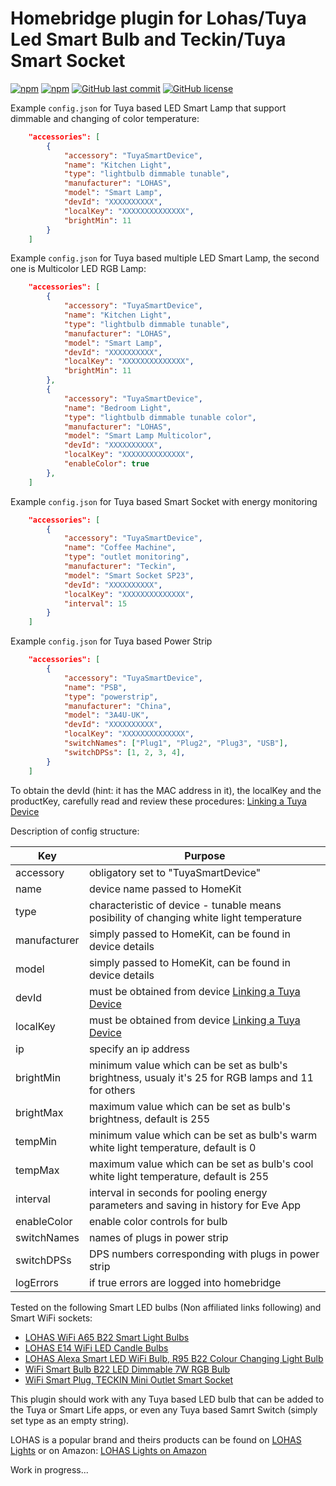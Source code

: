 
Homebridge plugin for Lohas/Tuya Led Smart Bulb and Teckin/Tuya Smart Socket
===================================

[![npm](https://img.shields.io/npm/v/homebridge-tuya-smartlamp.svg)](https://www.npmjs.com/package/homebridge-tuya-smartlamp)
[![npm](https://img.shields.io/npm/dt/homebridge-tuya-smartlamp.svg)](https://www.npmjs.com/package/homebridge-tuya-smartlamp)
[![GitHub last commit](https://img.shields.io/github/last-commit/SLaweck/homebridge-tuya-smartlamp.svg?style=plastic)](https://github.com/SLaweck/homebridge-tuya-smartlamp)
[![GitHub license](https://img.shields.io/github/license/SLaweck/homebridge-tuya-smartlamp.svg?style=plastic)](https://github.com/SLaweck/homebridge-tuya-smartlamp)

Example `config.json` for Tuya based LED Smart Lamp that support dimmable and changing of color temperature:

```json
    "accessories": [
        {
            "accessory": "TuyaSmartDevice",
            "name": "Kitchen Light",
            "type": "lightbulb dimmable tunable",
            "manufacturer": "LOHAS",
            "model": "Smart Lamp",
            "devId": "XXXXXXXXXX",
            "localKey": "XXXXXXXXXXXXXX",
            "brightMin": 11
        }
    ]
```

Example `config.json` for Tuya based multiple LED Smart Lamp, the second one is Multicolor LED RGB Lamp:

```json
    "accessories": [
        {
            "accessory": "TuyaSmartDevice",
            "name": "Kitchen Light",
            "type": "lightbulb dimmable tunable",
            "manufacturer": "LOHAS",
            "model": "Smart Lamp",
            "devId": "XXXXXXXXXX",
            "localKey": "XXXXXXXXXXXXXX",
            "brightMin": 11
        },
        {
            "accessory": "TuyaSmartDevice",
            "name": "Bedroom Light",
            "type": "lightbulb dimmable tunable color",
            "manufacturer": "LOHAS",
            "model": "Smart Lamp Multicolor",
            "devId": "XXXXXXXXXX",
            "localKey": "XXXXXXXXXXXXXX",
            "enableColor": true
        },
    ]
```

Example `config.json` for Tuya based Smart Socket with energy monitoring

```json
    "accessories": [
        {
            "accessory": "TuyaSmartDevice",
            "name": "Coffee Machine",
            "type": "outlet monitoring",
            "manufacturer": "Teckin",
            "model": "Smart Socket SP23",
            "devId": "XXXXXXXXXX",
            "localKey": "XXXXXXXXXXXXXX",
            "interval": 15
        }
    ]
```

Example `config.json` for Tuya based Power Strip

```json
    "accessories": [
        {
            "accessory": "TuyaSmartDevice",
            "name": "PSB",
            "type": "powerstrip",
            "manufacturer": "China",
            "model": "3A4U-UK",
            "devId": "XXXXXXXXXX",
            "localKey": "XXXXXXXXXXXXXX",
            "switchNames": ["Plug1", "Plug2", "Plug3", "USB"],
            "switchDPSs": [1, 2, 3, 4],
        }
    ]
```

To obtain the devId (hint: it has the MAC address in it), the localKey and the productKey, carefully read and review these procedures: [Linking a Tuya Device](https://github.com/codetheweb/tuyapi/blob/master/docs/SETUP.md)

Description of config structure:

| Key | Purpose |
|-----|---------|
| accessory | obligatory set to "TuyaSmartDevice" |
| name | device name passed to HomeKit |
| type | characteristic of device - tunable means posibility of changing white light temperature |
| manufacturer | simply passed to HomeKit, can be found in device details |
| model | simply passed to HomeKit, can be found in device details |
| devId | must be obtained from device [Linking a Tuya Device](https://github.com/codetheweb/tuyapi/blob/master/docs/SETUP.md) |
| localKey | must be obtained from device [Linking a Tuya Device](https://github.com/codetheweb/tuyapi/blob/master/docs/SETUP.md) |
| ip | specify an ip address |
| brightMin | minimum value which can be set as bulb's brightness, usualy it's 25 for RGB lamps and 11 for others |
| brightMax | maximum value which can be set as bulb's brightness, default is 255 |
| tempMin | minimum value which can be set as bulb's warm white light temperature, default is 0 |
| tempMax | maximum value which can be set as bulb's cool white light temperature, default is 255 |
| interval | interval in seconds for pooling energy parameters and saving in history for Eve App |
| enableColor | enable color controls for bulb |
| switchNames | names of plugs in power strip |
| switchDPSs | DPS numbers corresponding with plugs in power strip |
| logErrors | if true errors are logged into homebridge |

Tested on the following Smart LED bulbs (Non affiliated links following) and Smart WiFi sockets:

* [LOHAS WiFi A65 B22 Smart Light Bulbs](https://www.amazon.co.uk/gp/product/B0796NLTFT)
* [LOHAS E14 WiFi LED Candle Bulbs](https://www.amazon.co.uk/gp/product/B0796NXVN8)
* [LOHAS Alexa Smart LED WiFi Bulb, R95 B22 Colour Changing Light Bulb](https://www.amazon.co.uk/gp/product/B076HPNHGK)
* [WiFi Smart Bulb B22 LED Dimmable 7W RGB Bulb](https://www.amazon.co.uk/gp/product/B078YRK1RG)
* [WiFi Smart Plug, TECKIN Mini Outlet Smart Socket](https://www.amazon.co.uk/gp/product/B07D7BH6N8)

This plugin should work with any Tuya based LED bulb that can be added to the Tuya or Smart Life apps, or even any Tuya based Samrt Switch (simply set type as an empty string).

LOHAS is a popular brand and theirs products can be found on [LOHAS Lights](http://www.lohas-led.com/) or on Amazon: [LOHAS Lights on Amazon](https://www.amazon.com/s?ie=UTF8&me=A2X4NE86JUW3T&page=1)

Work in progress...
